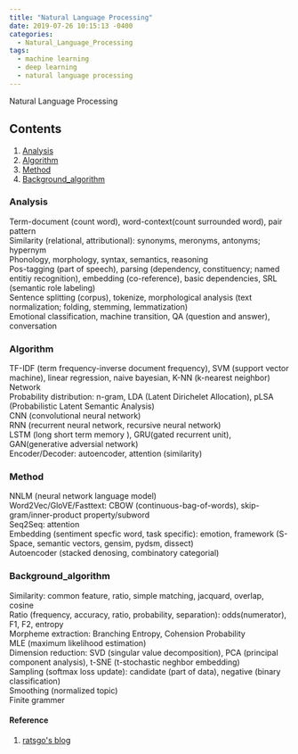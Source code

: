 ```yaml
---
title: "Natural Language Processing"
date: 2019-07-26 10:15:13 -0400
categories:
  - Natural_Language_Processing
tags:
  - machine learning
  - deep learning
  - natural language processing
---
```


Natural Language Processing

## Contents  
  1. [Analysis](#analysis)   
  2. [Algorithm](#algorithm)
  3. [Method](#method)   
  4. [Background_algorithm](#background_algorithm)
  
### Analysis
  Term-document (count word), word-context(count surrounded word), pair pattern  
  Similarity (relational, attributional): synonyms, meronyms, antonyms; hypernym  
  Phonology, morphology, syntax, semantics, reasoning  
  Pos-tagging (part of speech), parsing (dependency, constituency; named entitiy recognition), embedding (co-reference), basic dependencies, SRL (semantic role labeling)  
  Sentence splitting (corpus), tokenize, morphological analysis (text normalization; folding, stemming, lemmatization)  
  Emotional classification, machine transition, QA (question and answer), conversation
  
### Algorithm
  TF-IDF (term frequency-inverse document frequency), SVM (support vector machine), linear regression, naive bayesian, K-NN (k-nearest neighbor)  
  Network  
  Probability distribution: n-gram, LDA (Latent Dirichelet Allocation), pLSA (Probabilistic Latent Semantic Analysis)  
  CNN (convolutional neural network)  
  RNN (recurrent neural network, recursive neural network)  
  LSTM (long short term memory ), GRU(gated recurrent unit), GAN(generative adversial network)  
  Encoder/Decoder: autoencoder, attention (similarity)
  
### Method 
  NNLM (neural network language model)  
  Word2Vec/GloVE/Fasttext: CBOW (continuous-bag-of-words), skip-gram/inner-product property/subword  
  Seq2Seq: attention  
  Embedding (sentiment specfic word, task specific): emotion, framework (S-Space, semantic vectors, gensim, pydsm, dissect)  
  Autoencoder (stacked denosing, combinatory categorial)
  
### Background_algorithm
  Similarity: common feature, ratio, simple matching, jacquard, overlap, cosine  
  Ratio (frequency, accuracy, ratio, probability, separation): odds(numerator), F1, F2, entropy  
  Morpheme extraction: Branching Entropy, Cohension Probability  
  MLE (maximum likelihood estimation)  
  Dimension reduction: SVD (singular value decomposition), PCA (principal component analysis), t-SNE (t-stochastic neghbor embedding)  
  Sampling (softmax loss update): candidate (part of data), negative (binary classification)  
  Smoothing (normalized topic)  
  Finite grammer
  
#### Reference
1. [ratsgo's blog][ratsgos blog]  

[ratsgos blog]: https://ratsgo.github.io/blog/categories/
